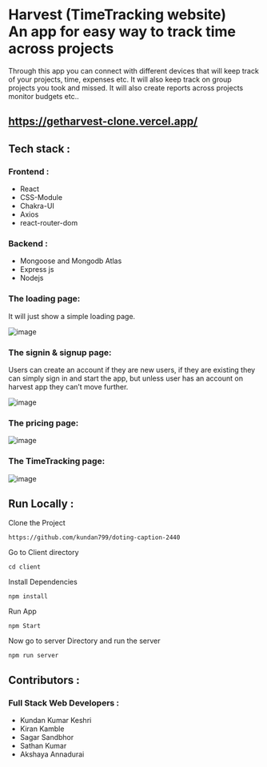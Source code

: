 
# Harvest (TimeTracking website) <br /> An app for easy way to track time across projects
Through this app you can connect with different devices that will keep track of your projects, time, expenses etc.
It will also keep track on group projects you took and missed.
It will also create reports across projects monitor budgets etc..
## https://getharvest-clone.vercel.app/
## Tech stack :
### Frontend :
- React
- CSS-Module
- Chakra-UI
- Axios
- react-router-dom
### Backend :
- Mongoose and Mongodb Atlas 
- Express js 
- Nodejs



### The loading page:
It will just show a simple loading page.

![image](https://user-images.githubusercontent.com/103954186/193455270-a3b187de-92bd-41e0-ae0e-4f37db053522.png)

### The signin & signup page:
Users can create an account if they are new users, if they are existing they can simply sign in and start the app, but unless user has an account on  harvest app they can’t move further.

![image](https://user-images.githubusercontent.com/103954186/193455017-d9d7cf97-ec6e-42d6-a29e-c77fb8b6e38c.png)

### The pricing page:

![image](https://user-images.githubusercontent.com/103954186/193455015-2ab278e7-671f-4fdf-bf7f-718cb8295ef9.png)

### The TimeTracking page:
![image](https://user-images.githubusercontent.com/103954186/193455618-7fce7a87-b8ba-4712-9c8a-7da3a4aa9908.png)

## Run Locally :
Clone the Project
```
https://github.com/kundan799/doting-caption-2440
``` 
Go to Client directory
```
cd client
```
Install Dependencies
```
npm install
```
Run App
```
npm Start
```



Now go to server Directory and run the server
```
npm run server
```

## Contributors :

### Full Stack Web Developers :
- Kundan Kumar Keshri
- Kiran Kamble
- Sagar Sandbhor
- Sathan Kumar
- Akshaya Annadurai

